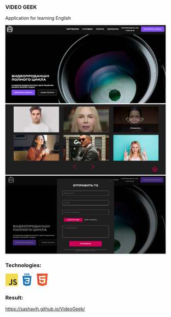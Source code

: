 ### VIDEO GEEK
Application for learning English

![илюстрация к проекту](https://github.com/Sashavih/VideoGeek/blob/main/assets/img/main/vg.png)
![илюстрация к проекту](https://github.com/Sashavih/VideoGeek/blob/main/assets/img/main/vgvideo.png)
![илюстрация к проекту](https://github.com/Sashavih/VideoGeek/blob/main/assets/img/main/vgmodal.png)

### Technologies:
<div>
  <img src="https://github.com/devicons/devicon/blob/master/icons/javascript/javascript-original.svg" title="JavaScript" alt="JavaScript" width="40" height="40"/>&nbsp;
  <img src="https://github.com/devicons/devicon/blob/master/icons/css3/css3-plain-wordmark.svg"  title="CSS3" alt="CSS" width="40" height="40"/>&nbsp;
  <img src="https://github.com/devicons/devicon/blob/master/icons/html5/html5-original.svg" title="HTML5" alt="HTML" width="40" height="40"/>&nbsp;
</div>

### Result:
https://sashavih.github.io/VideoGeek/
